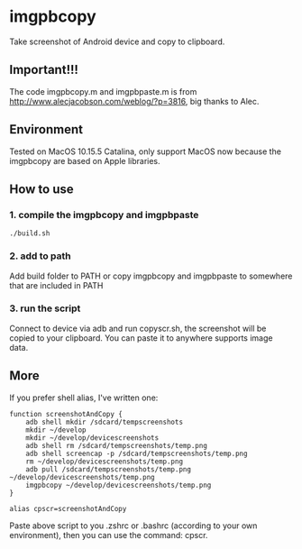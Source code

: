 # imgpbcopy
Take screenshot of Android device and copy to clipboard.

## Important!!!
The code imgpbcopy.m and imgpbpaste.m is from http://www.alecjacobson.com/weblog/?p=3816, big thanks to Alec.

## Environment
Tested on MacOS 10.15.5 Catalina, only support MacOS now because the imgpbcopy are based on Apple libraries.

## How to use
### 1. compile the imgpbcopy and imgpbpaste
``` ./build.sh ```
### 2. add to path
Add build folder to PATH or copy imgpbcopy and imgpbpaste to somewhere that are included in PATH
### 3. run the script
Connect to device via adb and run copyscr.sh, the screenshot will be copied to your clipboard. You can paste it to anywhere supports image data.

## More
If you prefer shell alias, I've written one:
```
function screenshotAndCopy {
    adb shell mkdir /sdcard/tempscreenshots
    mkdir ~/develop
    mkdir ~/develop/devicescreenshots
    adb shell rm /sdcard/tempscreenshots/temp.png
    adb shell screencap -p /sdcard/tempscreenshots/temp.png
    rm ~/develop/devicescreenshots/temp.png
    adb pull /sdcard/tempscreenshots/temp.png ~/develop/devicescreenshots/temp.png
    imgpbcopy ~/develop/devicescreenshots/temp.png
}

alias cpscr=screenshotAndCopy
```

Paste above script to you .zshrc or .bashrc (according to your own environment), then you can use the command: cpscr.
